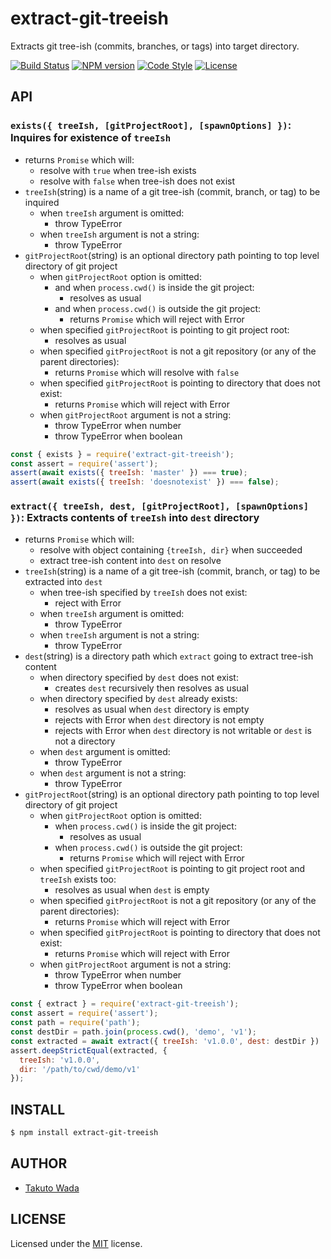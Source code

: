 extract-git-treeish
================================

Extracts git tree-ish (commits, branches, or tags) into target directory.

[![Build Status][travis-image]][travis-url]
[![NPM version][npm-image]][npm-url]
[![Code Style][style-image]][style-url]
[![License][license-image]][license-url]


API
---------------------------------------

### `exists({ treeIsh, [gitProjectRoot], [spawnOptions] })`: Inquires for existence of `treeIsh`
  - returns `Promise` which will:
    - resolve with `true` when tree-ish exists
    - resolve with `false` when tree-ish does not exist
  - `treeIsh`(string) is a name of a git tree-ish (commit, branch, or tag) to be inquired
    - when `treeIsh` argument is omitted:
      - throw TypeError
    - when `treeIsh` argument is not a string:
      - throw TypeError
  - `gitProjectRoot`(string) is an optional directory path pointing to top level directory of git project
    - when `gitProjectRoot` option is omitted:
      - and when `process.cwd()` is inside the git project:
        - resolves as usual
      - and when `process.cwd()` is outside the git project:
        - returns `Promise` which will reject with Error
    - when specified `gitProjectRoot` is pointing to git project root:
      - resolves as usual
    - when specified `gitProjectRoot` is not a git repository (or any of the parent directories):
      - returns `Promise` which will resolve with `false`
    - when specified `gitProjectRoot` is pointing to directory that does not exist:
      - returns `Promise` which will reject with Error
    - when `gitProjectRoot` argument is not a string:
      - throw TypeError when number
      - throw TypeError when boolean

```js
const { exists } = require('extract-git-treeish');
const assert = require('assert');
assert(await exists({ treeIsh: 'master' }) === true);
assert(await exists({ treeIsh: 'doesnotexist' }) === false);
```

### `extract({ treeIsh, dest, [gitProjectRoot], [spawnOptions] })`: Extracts contents of `treeIsh` into `dest` directory
  - returns `Promise` which will:
    - resolve with object containing `{treeIsh, dir}` when succeeded
    - extract tree-ish content into `dest` on resolve
  - `treeIsh`(string) is a name of a git tree-ish (commit, branch, or tag) to be extracted into `dest`
    - when tree-ish specified by `treeIsh` does not exist:
      - reject with Error
    - when `treeIsh` argument is omitted:
      - throw TypeError
    - when `treeIsh` argument is not a string:
      - throw TypeError
  - `dest`(string) is a directory path which `extract` going to extract tree-ish content
    - when directory specified by `dest` does not exist:
      - creates `dest` recursively then resolves as usual
    - when directory specified by `dest` already exists:
      - resolves as usual when `dest` directory is empty
      - rejects with Error when `dest` directory is not empty
      - rejects with Error when `dest` directory is not writable or `dest` is not a directory
    - when `dest` argument is omitted:
      - throw TypeError
    - when `dest` argument is not a string:
      - throw TypeError
  - `gitProjectRoot`(string) is an optional directory path pointing to top level directory of git project
    - when `gitProjectRoot` option is omitted:
      - when `process.cwd()` is inside the git project:
        - resolves as usual
      - when `process.cwd()` is outside the git project:
        - returns `Promise` which will reject with Error
    - when specified `gitProjectRoot` is pointing to git project root and `treeIsh` exists too:
      - resolves as usual when `dest` is empty
    - when specified `gitProjectRoot` is not a git repository (or any of the parent directories):
      - returns `Promise` which will reject with Error
    - when specified `gitProjectRoot` is pointing to directory that does not exist:
      - returns `Promise` which will reject with Error
    - when `gitProjectRoot` argument is not a string:
      - throw TypeError when number
      - throw TypeError when boolean

```js
const { extract } = require('extract-git-treeish');
const assert = require('assert');
const path = require('path');
const destDir = path.join(process.cwd(), 'demo', 'v1');
const extracted = await extract({ treeIsh: 'v1.0.0', dest: destDir })
assert.deepStrictEqual(extracted, {
  treeIsh: 'v1.0.0',
  dir: '/path/to/cwd/demo/v1'
});
```


INSTALL
---------------------------------------

```sh
$ npm install extract-git-treeish
```


AUTHOR
---------------------------------------
* [Takuto Wada](https://github.com/twada)


LICENSE
---------------------------------------
Licensed under the [MIT](https://twada.mit-license.org) license.

[travis-url]: https://travis-ci.org/twada/extract-git-treeish
[travis-image]: https://secure.travis-ci.org/twada/extract-git-treeish.svg?branch=master

[npm-url]: https://npmjs.org/package/extract-git-treeish
[npm-image]: https://badge.fury.io/js/extract-git-treeish.svg

[style-url]: https://github.com/standard/semistandard
[style-image]: https://img.shields.io/badge/code%20style-semistandard-brightgreen.svg

[license-url]: https://twada.mit-license.org
[license-image]: https://img.shields.io/badge/license-MIT-brightgreen.svg
